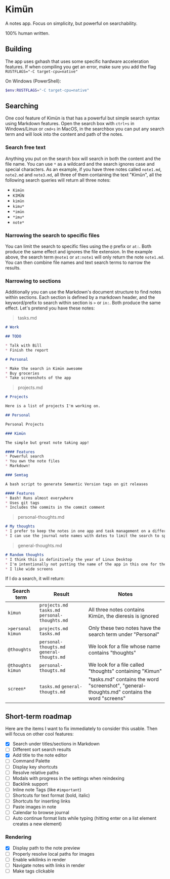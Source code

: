 # Kimün

A notes app. Focus on simplicity, but powerful on searchability.

100% human written.

## Building

The app uses gxhash that uses some specific hardware acceleration features. If when compiling you get an error, make sure you add the flag `RUSTFLAGS="-C target-cpu=native"`

On Windows (PowerShell):

```powershell
$env:RUSTFLAGS="-C target-cpu=native"
```

## Searching

One cool feature of Kimün is that has a powerful but simple search syntax using Markdown features.
Open the search box with `ctrl+s` in Windows/Linux or `cmd+s` in MacOS, in the searchbox you can put any search term and will look into the content and path of the notes.

### Search free text

Anything you put on the search box will search in both the content and the file name. You can use `*` as a wildcard and the search ignores case and special characters.
As an example, if you have three notes called `note1.md`, `note2.md` and `note3.md`, all three of them containing the text "Kimün", all the following search queries will return all three notes:

* `Kimün`
* `KIMÜN`
* `kimün`
* `kimu*`
* `*imün`
* `*imu*`
* `note*`

### Narrowing the search to specific files

You can limit the search to specific files using the `@` prefix or `at:`. Both produce the same effect and ignores the file extension. In the example above, the search term `@note1` or `at:note1` will only return the note `note1.md`.
You can then combine file names and text search terms to narrow the results.

### Narrowing to sections

Additionally you can use the Markdown's document structure to find notes within sections. Each section is defined by a markdown header, and the keyword/prefix to search within section is `>` or `in:`. Both produce the same effect.
Let's pretend you have these notes:

> tasks.md

```markdown
# Work

## TODO

* Talk with Bill
* Finish the report

# Personal

* Make the search in Kimün awesome
* Buy groceries
* Take screenshots of the app
```

> projects.md

```markdown
# Projects

Here is a list of projects I'm working on.

## Personal

Personal Projects

### Kimün

The simple but great note taking app!

#### Features
* Powerful search
* You own the note files
* Markdown!

### Semtag

A bash script to generate Semantic Version tags on git releases

#### Features
* Bash! Runs almost everywhere
* Uses git tags
* Includes the commits in the commit comment
```

> personal-thoughts.md

```markdown
# My thoughts
* I prefer to keep the notes in one app and task management on a different one, so the above example doesn't reflect my own workflow with Kimün
* I can use the journal note names with dates to limit the search to specific years by searching by filename and content
```

> general-thoughts.md

```markdown
# Random thoughts
* I think this is definitively the year of Linux Desktop
* I'm intentionally not putting the name of the app in this one for the example
* I like wide screens
```

If I do a search, it will return:

| Search term | Result | Notes |
|-------------|--------|-------|
|`kimun` | `projects.md` `tasks.md` `personal-thoughts.md`| All three notes contains Kimün, the dieresis is ignored|
|`>personal kimun` |`projects.md` `tasks.md`| Only these two notes have the search term under "Personal"|
|`@thoughts` |`personal-thougts.md` `general-thougts.md`| We look for a file whose name contains "thoughts"|
|`@thoughts kimun` |`personal-thougts.md`| We look for a file called "thoughts" containing "Kimun"|
|`screen*` |`tasks.md` `general-thougts.md`| "tasks.md" contains the word "screenshot", "general-thoughts.md" contains the word "screens"|

## Short-term roadmap

Here are the items I want to fix immediately to consider this usable. Then will focus on other cool features:

* [X] Search under titles/sections in Markdown
* [ ] Different sort search results
* [X] Add title to the note editor
* [ ] Command Palette
* [ ] Display key shortcuts
* [ ] Resolve relative paths
* [ ] Modals with progress in the settings when reindexing
* [ ] Backlink support
* [ ] Inline note Tags (like `#important`)
* [ ] Shortcuts for text format (bold, italic)
* [ ] Shortcuts for inserting links
* [ ] Paste images in note
* [ ] Calendar to browse journal
* [ ] Auto continue format lists while typing (hitting enter on a list element creates a new element)

### Rendering

* [X] Display path to the note preview
* [ ] Properly resolve local paths for images
* [ ] Enable wikilinks in render
* [ ] Navigate notes with links in render
* [ ] Make tags clickable
